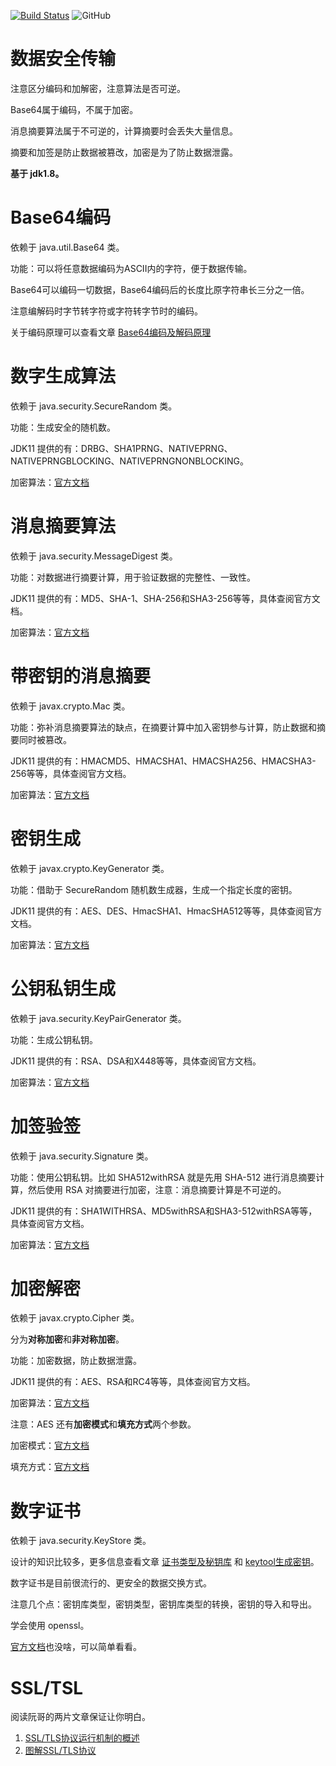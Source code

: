 [![Build Status](https://www.travis-ci.com/wu0916/java-sercurity.svg?branch=master)](https://www.travis-ci.com/wu0916/java-sercurity)
![GitHub](https://img.shields.io/github/license/wu0916/java-sercurity)

# 数据安全传输
注意区分编码和加解密，注意算法是否可逆。

Base64属于编码，不属于加密。

消息摘要算法属于不可逆的，计算摘要时会丢失大量信息。

摘要和加签是防止数据被篡改，加密是为了防止数据泄露。

**基于 jdk1.8。**

# Base64编码
依赖于 java.util.Base64 类。

功能：可以将任意数据编码为ASCII内的字符，便于数据传输。

Base64可以编码一切数据，Base64编码后的长度比原字符串长三分之一倍。

注意编解码时字节转字符或字符转字节时的编码。

关于编码原理可以查看文章 [Base64编码及解码原理](https://www.cnblogs.com/wuqinglong/p/14302285.html)

# 数字生成算法
依赖于 java.security.SecureRandom 类。

功能：生成安全的随机数。

JDK11 提供的有：DRBG、SHA1PRNG、NATIVEPRNG、NATIVEPRNGBLOCKING、NATIVEPRNGNONBLOCKING。

加密算法：[官方文档](https://docs.oracle.com/en/java/javase/11/docs/specs/security/standard-names.html#securerandom-number-generation-algorithms)

# 消息摘要算法
依赖于 java.security.MessageDigest 类。

功能：对数据进行摘要计算，用于验证数据的完整性、一致性。

JDK11 提供的有：MD5、SHA-1、SHA-256和SHA3-256等等，具体查阅官方文档。

加密算法：[官方文档](https://docs.oracle.com/en/java/javase/11/docs/specs/security/standard-names.html#messagedigest-algorithms)

# 带密钥的消息摘要
依赖于 javax.crypto.Mac 类。

功能：弥补消息摘要算法的缺点，在摘要计算中加入密钥参与计算，防止数据和摘要同时被篡改。

JDK11 提供的有：HMACMD5、HMACSHA1、HMACSHA256、HMACSHA3-256等等，具体查阅官方文档。

加密算法：[官方文档](https://docs.oracle.com/en/java/javase/11/docs/specs/security/standard-names.html#mac-algorithms)

# 密钥生成
依赖于 javax.crypto.KeyGenerator 类。

功能：借助于 SecureRandom 随机数生成器，生成一个指定长度的密钥。

JDK11 提供的有：AES、DES、HmacSHA1、HmacSHA512等等，具体查阅官方文档。

加密算法：[官方文档](https://docs.oracle.com/en/java/javase/11/docs/specs/security/standard-names.html#keygenerator-algorithms)

# 公钥私钥生成
依赖于 java.security.KeyPairGenerator 类。

功能：生成公钥私钥。

JDK11 提供的有：RSA、DSA和X448等等，具体查阅官方文档。

加密算法：[官方文档](https://docs.oracle.com/en/java/javase/11/docs/specs/security/standard-names.html#keypairgenerator-algorithms)

# 加签验签
依赖于 java.security.Signature 类。

功能：使用公钥私钥。比如 SHA512withRSA 就是先用 SHA-512 进行消息摘要计算，然后使用 RSA 对摘要进行加密，注意：消息摘要计算是不可逆的。

JDK11 提供的有：SHA1WITHRSA、MD5withRSA和SHA3-512withRSA等等，具体查阅官方文档。

加密算法：[官方文档](https://docs.oracle.com/en/java/javase/11/docs/specs/security/standard-names.html#signature-algorithms)

# 加密解密
依赖于 javax.crypto.Cipher 类。

分为**对称加密**和**非对称加密**。

功能：加密数据，防止数据泄露。

JDK11 提供的有：AES、RSA和RC4等等，具体查阅官方文档。

加密算法：[官方文档](https://docs.oracle.com/en/java/javase/11/docs/specs/security/standard-names.html#cipher-algorithm-names)

注意：AES 还有**加密模式**和**填充方式**两个参数。

加密模式：[官方文档](https://docs.oracle.com/en/java/javase/11/docs/specs/security/standard-names.html#cipher-algorithm-modes)

填充方式：[官方文档](https://docs.oracle.com/en/java/javase/11/docs/specs/security/standard-names.html#cipher-algorithm-paddings)

# 数字证书
依赖于 java.security.KeyStore 类。

设计的知识比较多，更多信息查看文章 [证书类型及秘钥库](https://www.cnblogs.com/wuqinglong/p/14330230.html) 和 [keytool生成密钥](https://www.cnblogs.com/wuqinglong/p/14330266.html)。

数字证书是目前很流行的、更安全的数据交换方式。

注意几个点：密钥库类型，密钥类型，密钥库类型的转换，密钥的导入和导出。

学会使用 openssl。

[官方文档](https://docs.oracle.com/en/java/javase/11/docs/specs/security/standard-names.html#certificatefactory-types)也没啥，可以简单看看。

# SSL/TSL

阅读阮哥的两片文章保证让你明白。

1. [SSL/TLS协议运行机制的概述](http://www.ruanyifeng.com/blog/2014/02/ssl_tls.html)
2. [图解SSL/TLS协议](http://www.ruanyifeng.com/blog/2014/09/illustration-ssl.html)
